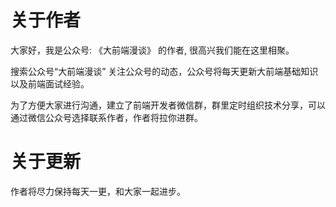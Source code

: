 # 关于作者

大家好，我是公众号: 《大前端漫谈》 的作者, 很高兴我们能在这里相聚。

搜索公众号“大前端漫谈” 关注公众号的动态，公众号将每天更新大前端基础知识以及前端面试经验。

为了方便大家进行沟通，建立了前端开发者微信群，群里定时组织技术分享，可以通过微信公众号选择联系作者，作者将拉你进群。


# 关于更新

作者将尽力保持每天一更，和大家一起进步。


